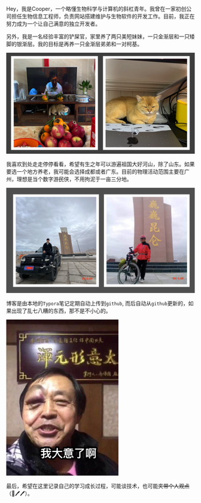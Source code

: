 Hey，我是Cooper，一个略懂生物科学与计算机的斜杠青年。我曾在一家初创公司担任生物信息工程师，负责网站搭建维护与生物软件的开发工作。目前，我正在努力成为一个让自己满意的独立开发者。

另外，我是一名经验丰富的铲屎官，家里养了两只美短妹妹，一只金渐层和一只矮脚的银渐层。我的目标是再养一只金渐层弟弟和一对柯基。

![image-20240427222515007](../../img/image-20240427222515007.png)

我喜欢到处走走停停看看，希望有生之年可以游遍祖国大好河山，除了山东。如果要选一个地方养老，我可能会选择成都或者广东。目前的物理活动范围主要在广州，理想是当个数字游~~民~~侠，不用拘泥于一亩三分地。

![image-20240427221309269](../../img/image-20240427221309269.png)

博客是由本地的`Typora`笔记定期自动上传到`github`, 而后自动从`github`更新的，如果出现了乱七八糟的东西，那不是不小心的。

<img src="../img/md-post/1609163290856.jpg" alt="大意了.jpg" style="zoom:50%;" />

​	最后，希望在这里记录自己的学习成长过程，可能谈技术，也可能~~夹带个人观点~~ （🦐🖊️🖊️）。

